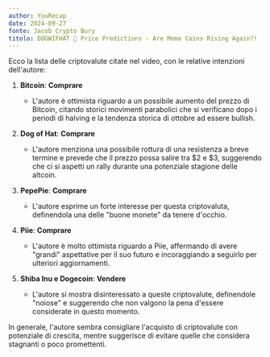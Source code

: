 ```yaml
---
author: YouRecap
date: 2024-09-27
fonte: Jacob Crypto Bury
titolo: DOGWIFHAT 🐶 Price Predictions - Are Meme Coins Rising Again?!
---
```


Ecco la lista delle criptovalute citate nel video, con le relative intenzioni dell'autore:

1. **Bitcoin**: **Comprare**
   - L'autore è ottimista riguardo a un possibile aumento del prezzo di Bitcoin, citando storici movimenti parabolici che si verificano dopo i periodi di halving e la tendenza storica di ottobre ad essere bullish.

2. **Dog of Hat**: **Comprare**
   - L'autore menziona una possibile rottura di una resistenza a breve termine e prevede che il prezzo possa salire tra $2 e $3, suggerendo che ci si aspetti un rally durante una potenziale stagione delle altcoin.

3. **PepePie**: **Comprare**
   - L'autore esprime un forte interesse per questa criptovaluta, definendola una delle "buone monete" da tenere d'occhio.

4. **Piie**: **Comprare**
   - L'autore è molto ottimista riguardo a Piie, affermando di avere "grandi" aspettative per il suo futuro e incoraggiando a seguirlo per ulteriori aggiornamenti.

5. **Shiba Inu e Dogecoin**: **Vendere**
   - L'autore si mostra disinteressato a queste criptovalute, definendole "noiose" e suggerendo che non valgono la pena d'essere considerate in questo momento.

In generale, l'autore sembra consigliare l'acquisto di criptovalute con potenziale di crescita, mentre suggerisce di evitare quelle che considera stagnanti o poco promettenti.
